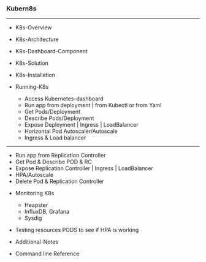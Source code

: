 
### Kubern8s

---
* K8s-Overview
* K8s-Architecture
* K8s-Dashboard-Component
* K8s-Solution
* K8s-Installation
* Running-K8s

  - Access Kubernetes-dashboard
  - Run app from deployment | from Kubectl or from Yaml
  - Get Pods/Deployment
  - Describe Pods/Deployment
  - Expose Deployment | Ingress | LoadBalancer
  - Horizontal Pod Autoscaler/Autoscale
  - Ingress & Load balancer
---
  - Run app from Replication Controller
  - Get Pod & Describe POD & RC
  - Expose Replication Controller | Ingress | LoadBalancer
  - HPA/Autoscale
  - Delete Pod & Replication Controller

* Monitoring K8s 
  - Heapster
  - InfluxDB, Grafana
  - Sysdig

* Testing resources PODS to see if HPA is working
* Additional-Notes
* Command line Reference

